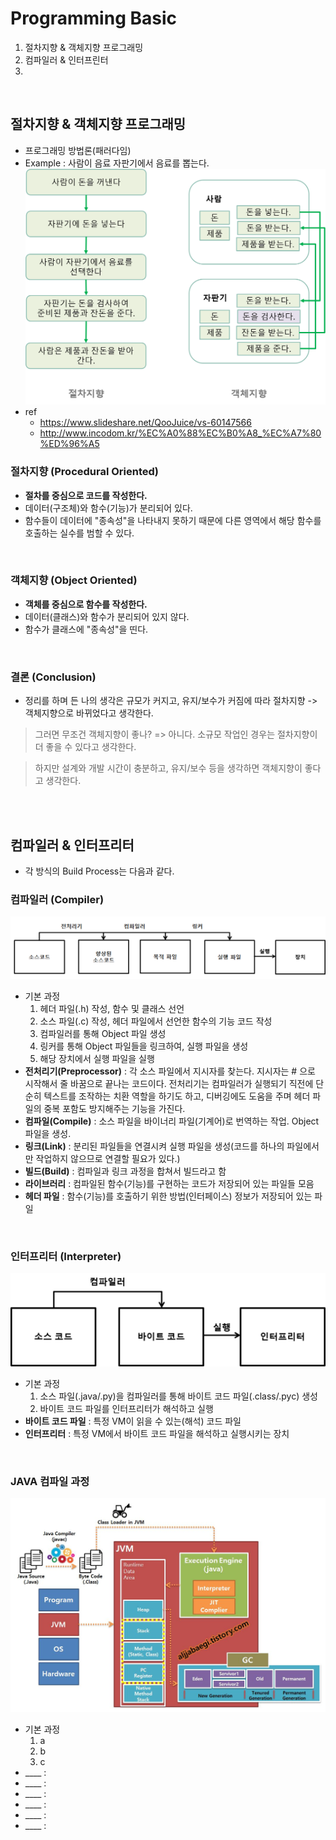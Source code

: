 # Programming Basic
1. 절차지향 & 객체지향 프로그래밍
2. 컴파일러 & 인터프린터
3. 
</br>

## 절차지향 & 객체지향 프로그래밍
* 프로그래밍 방법론(패러다임)
* Example : 사람이 음료 자판기에서 음료를 뽑는다.
    ![POP_OOP](img/POP_OOP.png)
* ref
    * https://www.slideshare.net/QooJuice/vs-60147566
    * http://www.incodom.kr/%EC%A0%88%EC%B0%A8_%EC%A7%80%ED%96%A5

### 절차지향 (Procedural Oriented)
* __절차를 중심으로 코드를 작성한다.__
* 데이터(구조체)와 함수(기능)가 분리되어 있다.
* 함수들이 데이터에 "종속성"을 나타내지 못하기 때문에 다른 영역에서 해당 함수를 호출하는 실수를 범할 수 있다.
</br>

### 객체지향 (Object Oriented)
* __객체를 중심으로 함수를 작성한다.__
* 데이터(클래스)와 함수가 분리되어 있지 않다.
* 함수가 클래스에 "종속성"을 띤다.
</br>

### 결론 (Conclusion)
* 정리를 하며 든 나의 생각은 규모가 커지고, 유지/보수가 커짐에 따라 절차지향 -> 객체지향으로 바뀌었다고 생각한다.
> 그러면 무조건 객체지향이 좋나? => 아니다. 소규모 작업인 경우는 절차지향이 더 좋을 수 있다고 생각한다.

> 하지만 설계와 개발 시간이 충분하고, 유지/보수 등을 생각하면 객체지향이 좋다고 생각한다.
</br>
</br>



## 컴파일러 & 인터프리터
* 각 방식의 Build Process는 다음과 같다.

### 컴파일러 (Compiler)
![Compiler](img/Compiler.png)
* 기본 과정
    1) 헤더 파일(.h) 작성, 함수 및 클래스 선언
    2) 소스 파일(.c) 작성, 헤더 파일에서 선언한 함수의 기능 코드 작성
    3) 컴파일러를 통해 Object 파일 생성
    4) 링커를 통해 Object 파일들을 링크하여, 실행 파일을 생성
    5) 해당 장치에서 실행 파일을 실행
* __전처리기(Preprocessor)__ : 각 소스 파일에서 지시자를 찾는다. 지시자는 # 으로 시작해서 줄 바꿈으로 끝나는 코드이다. 전처리기는 컴파일러가 실행되기 직전에 단순히 텍스트를 조작하는 치환 역할을 하기도 하고, 디버깅에도 도움을 주며 헤더 파일의 중복 포함도 방지해주는 기능을 가진다.
* __컴파일(Compile)__ : 소스 파일을 바이너리 파일(기계어)로 번역하는 작업. Object 파일을 생성.
* __링크(Link)__ : 분리된 파일들을 연결시켜 실행 파일을 생성(코드를 하나의 파일에서만 작업하지 않으므로 연결할 필요가 있다.)
* __빌드(Build)__ : 컴파일과 링크 과정을 합쳐서 빌드라고 함
* __라이브러리__ : 컴파일된 함수(기능)를 구현하는 코드가 저장되어 있는 파일들 모음
* __헤더 파일__ : 함수(기능)를 호출하기 위한 방법(인터페이스) 정보가 저장되어 있는 파일
</br>

### 인터프리터 (Interpreter)
![Interpreter](img/Interpreter.png)
* 기본 과정
    1) 소스 파일(.java/.py)을 컴파일러를 통해 바이트 코드 파일(.class/.pyc) 생성
    2) 바이트 코드 파일를 인터프리터가 해석하고 실행
* __바이트 코드 파일__ : 특정 VM이 읽을 수 있는(해석) 코드 파일 
* __인터프리터__ : 특정 VM에서 바이트 코드 파일을 해석하고 실행시키는 장치
</br>

### JAVA 컴파일 과정
![JVM](img/JVM.png)
* 기본 과정
    1) a
    2) b
    3) c
* ____ : 
* ____ : 
* ____ : 
* ____ : 
* ____ : 
* ____ : 
</br>
</br>






